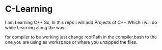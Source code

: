 # C-Learning
I am Learning C++ So, In this repo i will add Projects of C++ 
Which i will do while Learning along the way.

for compiler to be working just change rootPath in the compiler.bash 
to the one you are using as workspace or where you unzipped the files.

